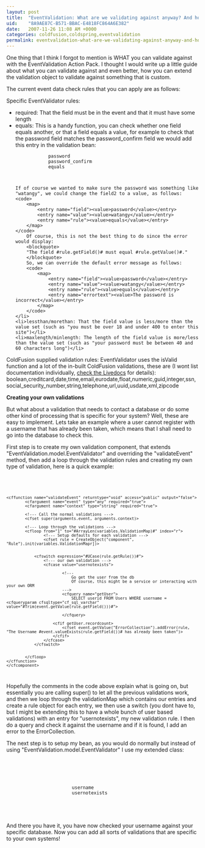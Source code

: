 ```yaml
---
layout: post
title:  "EventValidation: What are we validating against anyway? And how can we add our own validations?"
uid:	"8A9AE87C-B571-BBAC-E4818FC864A6E382"
date:   2007-11-26 11:08 AM +0000
categories: coldfusion,coldspring,eventvalidation
permalink: eventvalidation-what-are-we-validating-against-anyway-and-how-can-we-add-our-own-validations
---
```

One thing that I think I forgot to mention is WHAT you can validate against with the EventValidation Action Pack. I thought I would write up a little guide about what you can validate against and even better, how you can extend the validation object to validate against something that is custom.

The current event data check rules that you can apply are as follows:

Specific EventValidator rules:
<ul>
	<li>required: That the field must be in the event and that it must have some length</li>
	<li>equals: This is a handy function, you can check whether one field equals another, or that a field equals a value, for example to check that the password field matches the password_confirm field we would add this entry in the validation bean:
	<code>
		<map>
			<entry name="field"><value>password</value></entry>
			<entry name="field2"><value>password_confirm</value></entry>
			<entry name="rule"><value>equals</value></entry>
		</map>
	</code>
	
	If of course we wanted to make sure the password was something like "watangy", we could change the field2 to a value, as follows:
	<code>
		<map>
			<entry name="field"><value>password</value></entry>
			<entry name="value"><value>watangy</value></entry>
			<entry name="rule"><value>equals</value></entry>
		</map>
	</code>
		Of course, this is not the best thing to do since the error would display:
		<blockquote>
		"The field #rule.getField()# must equal #rule.getValue()#."
		</blockquote>
		So, we can override the default error message as follows:
		<code>
			<map>
				<entry name="field"><value>password</value></entry>
				<entry name="value"><value>watangy</value></entry>
				<entry name="rule"><value>equals</value></entry>
				<entry name="errortext"><value>The password is incorrect</value></entry>
			</map>
		</code>
	</li>
	<li>lessthan/morethan: That the field value is less/more than the value set (such as "you must be over 18 and under 400 to enter this site")</li>
	<li>maxlength/minlength: The length of the field value is more/less than the value set (such as "your password must be between 40 and 60 characters long")</li>
</ul>

ColdFusion supplied validation rules:
EventValidator uses the isValid function and a lot of the in-built ColdFusion validations, these are (I wont list documentation individually, <a href="http://www.cfquickdocs.com/cf8/?getDoc=IsValid#IsValid" title="CFQuickDocs">check the Livedocs</a> for details): boolean,creditcard,date,time,email,eurodate,float,numeric,guid,integer,ssn,social_security_number,string,telephone,url,uuid,usdate,xml,zipcode


<strong>Creating your own validations</strong>

But what about a validation that needs to contact a database or do some other kind of processing that is specific for your system? Well, these are easy to implement. Lets take an example where a user cannot register with a username that has already been taken, which means that I shall need to go into the database to check this. 

First step is to create my own validation component, that extends "EventValidation.model.EventValidator" and overriding the "validateEvent" method, then add a loop through the validation rules and creating my own type of validation, here is a quick example:

<code>
	<cfcomponent extends="EventValidation.model.EventValidator" output="false">

	<cffunction name="validateEvent" returntype="void" access="public" output="false">
			<cfargument name="event" type="any" required="true">
			<cfargument name="context" type="string" required="true">

			<!--- Call the normal validations --->
			<cfset super(arguments.event, arguments.context)>

			<!--- Loop through the validations --->
			<cfloop from="1" to="#ArrayLen(variables.ValidationMap)#" index="r">
					<!--- Setup defaults for each validation --->
					<cfset rule = CreateObject("component", "Rule").init(variables.ValidationMapr])>
				

				<cfswitch expression="#UCase(rule.getRule())#">
					<!--- our own validation --->
					<cfcase value="usernotexists">

							<!---
								Go get the user from the db 
								Of course, this might be a service or interacting with your own ORM
							--->
							<cfquery name="getUser">
								SELECT userid FROM Users WHERE username = <cfqueryparam cfsqltype="cf_sql_varchar" value="#Trim(event.getValue(rule.getField()))#">

							</cfquery>

						<cfif getUser.recordcount>
							<cfset event.getValue("ErrorCollection").addError(rule, "The Username #event.valueExists(rule.getField())# has already been taken")>
						</cfif>
					</cfcase>
				</cfswitch>


			</cfloop>
	</cffunction>
	</cfcomponent>
	
	
</code>

Hopefully the comments in the code above explain what is going on, but essentially you are calling super() to let all the previous validations work, and then we loop through the validationMap which contains our entries and create a rule object for each entry, we then use a switch (you dont have to, but I might be extending this to have a whole bunch of user based validations) with an entry for "usernotexists", my new validation rule. I then do a query and check it against the username and if it is found, I add an error to the ErrorCollection.

The next step is to setup my bean, as you would do normally but instead of using "EventValidation.model.EventValidator" I use my extended class:

<code>
	<bean id="userValidation" class="myProject.model.UserValidator">
		 	<constructor-arg name="rules">
		 		<list>
		 			<map>
		 				<entry key="field"><value>username</value></entry>
		 				<entry key="rule"><value>usernotexists</value></entry>
		 			</map>
				</list>
			</constructor-arg>
	</bean>
</code>

And there you have it, you have now checked your username against your specific database. Now you can add all sorts of validations that are specific to your own systems!